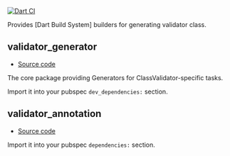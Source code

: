 [![Dart CI](https://github.com/nandanurseptama/validator_generator.dart/actions/workflows/dart.yml/badge.svg)](https://github.com/nandanurseptama/validator_generator.dart/actions/workflows/dart.yml)

Provides [Dart Build System] builders for generating validator class.

## validator_generator

- [Source code](validator_generator)

The core package providing Generators for ClassValidator-specific tasks.

Import it into your pubspec `dev_dependencies:` section.

## validator_annotation

- [Source code](validator_annotation)

Import it into your pubspec `dependencies:` section.
